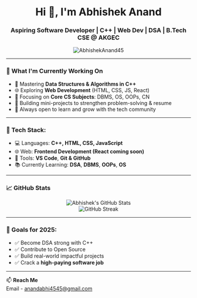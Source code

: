<h1 align="center">Hi 👋, I'm Abhishek Anand</h1>
<h3 align="center">Aspiring Software Developer | C++ | Web Dev | DSA | B.Tech CSE @ AKGEC</h3>

<p align="center">
  <img src="https://komarev.com/ghpvc/?username=AbhishekAnand45&label=Profile%20views&color=0e75b6&style=flat" alt="AbhishekAnand45" />
</p>

---

### 🌱 What I'm Currently Working On
- 🔁 Mastering **Data Structures & Algorithms in C++**
- 🌐 Exploring **Web Development** (HTML, CSS, JS, React)
- 🎯 Focusing on **Core CS Subjects**: DBMS, OS, OOPs, CN
- 🔨 Building mini-projects to strengthen problem-solving & resume
- 🧠 Always open to learn and grow with the tech community

---

### 🧰 Tech Stack:
- 💻 Languages: **C++, HTML, CSS, JavaScript**
- 🌐 Web: **Frontend Development (React coming soon)**
- 🔧 Tools: **VS Code**, **Git & GitHub**
- 📚 Currently Learning: **DSA**, **DBMS**, **OOPs**, **OS**

---

### 📈 GitHub Stats

<p align="center">
  <img src="https://github-readme-stats.vercel.app/api?username=AbhishekAnand45&show_icons=true&theme=default" alt="Abhishek's GitHub Stats" />
  <br />
  <img src="https://github-readme-streak-stats.herokuapp.com/?user=AbhishekAnand45" alt="GitHub Streak" />
</p>

---

### 🚀 Goals for 2025:
- ✅ Become DSA strong with C++
- ✅ Contribute to Open Source
- ✅ Build real-world impactful projects
- ✅ Crack a **high-paying software job**

---

📫 **Reach Me**  
Email - anandabhi4545@gmail.com

<!-- Feel free to edit this as you grow in your journey 🚀 -->
